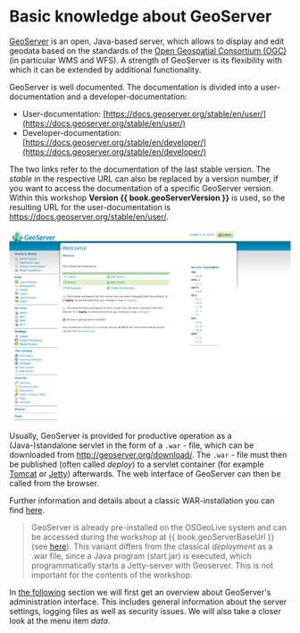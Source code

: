 # Basic knowledge about GeoServer

[GeoServer](http://geoserver.org/) is an open, Java-based server,
which allows to display and edit geodata based on the standards of the [Open Geospatial Consortium (OGC)](https://www.opengeospatial.org/)
(in particular WMS and WFS). A strength of GeoServer is its flexibility with which it can be extended by additional functionality.

GeoServer is well documented. The documentation is divided into a user-documentation and a developer-documentation:

* User-documentation: [https://docs.geoserver.org/stable/en/user/](https://docs.geoserver.org/stable/en/user/)
* Developer-documentation: [https://docs.geoserver.org/stable/en/developer/](https://docs.geoserver.org/stable/en/developer/)

The two links refer to the documentation of the last stable version.
The *stable* in the respective URL can also be replaced by a version number, if you want to access the documentation of a specific GeoServer version. Within this workshop **Version {{ book.geoServerVersion }}** is used, so the resulting URL for the user-documentation is <https://docs.geoserver.org/stable/en/user/>.

![GeoServer web interface after successful login.](../assets/geoserver_login_gui_en.png)

Usually, GeoServer is provided for productive operation as a (Java-)standalone servlet in the form of a `.war` - file, which can be downloaded from <http://geoserver.org/download/>.
The `.war` - file must then be published (often called *deploy*) to a
servlet container (for example [Tomcat](https://tomcat.apache.org/) or
[Jetty](https://eclipse.org/jetty/)) afterwards. The web interface of GeoServer can then be called from the browser.

Further information and details about a classic WAR-installation you can find
[here](https://docs.geoserver.org/stable/en/user/installation/war.html).


> GeoServer is already pre-installed on the OSGeoLive system
> and can be accessed during the workshop at   {{ book.geoServerBaseUrl }}
> (see [here](../environment/README.md)). This variant differs from the classical *deployment* as a .war file, since a Java program
> (start.jar) is executed, which programmatically  starts a Jetty-server with
> Geoserver. This is not important for the contents of the workshop.

In [the following](../ui/index.html) section we will first get an overview about GeoServer's administration interface. This includes general information about the server settings, logging files as well as security issues. We will also take a closer look at the menu item *data*.
